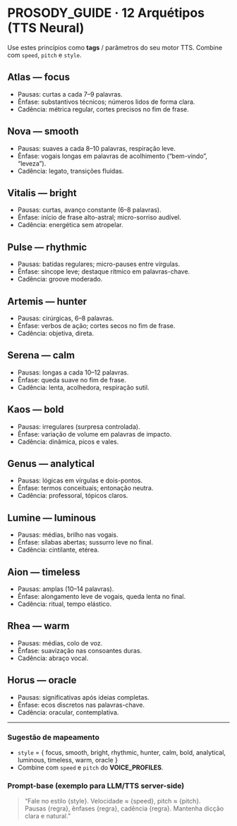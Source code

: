 # PROSODY_GUIDE · 12 Arquétipos (TTS Neural)

Use estes princípios como **tags** / parâmetros do seu motor TTS. Combine com `speed`, `pitch` e `style`.

## Atlas — focus
- Pausas: curtas a cada 7–9 palavras.
- Ênfase: substantivos técnicos; números lidos de forma clara.
- Cadência: métrica regular, cortes precisos no fim de frase.

## Nova — smooth
- Pausas: suaves a cada 8–10 palavras, respiração leve.
- Ênfase: vogais longas em palavras de acolhimento (“bem-vindo”, “leveza”).
- Cadência: legato, transições fluidas.

## Vitalis — bright
- Pausas: curtas, avanço constante (6–8 palavras).
- Ênfase: início de frase alto-astral; micro-sorriso audível.
- Cadência: energética sem atropelar.

## Pulse — rhythmic
- Pausas: batidas regulares; micro-pauses entre vírgulas.
- Ênfase: síncope leve; destaque rítmico em palavras-chave.
- Cadência: groove moderado.

## Artemis — hunter
- Pausas: cirúrgicas, 6–8 palavras.
- Ênfase: verbos de ação; cortes secos no fim de frase.
- Cadência: objetiva, direta.

## Serena — calm
- Pausas: longas a cada 10–12 palavras.
- Ênfase: queda suave no fim de frase.
- Cadência: lenta, acolhedora, respiração sutil.

## Kaos — bold
- Pausas: irregulares (surpresa controlada).
- Ênfase: variação de volume em palavras de impacto.
- Cadência: dinâmica, picos e vales.

## Genus — analytical
- Pausas: lógicas em vírgulas e dois-pontos.
- Ênfase: termos conceituais; entonação neutra.
- Cadência: professoral, tópicos claros.

## Lumine — luminous
- Pausas: médias, brilho nas vogais.
- Ênfase: sílabas abertas; sussurro leve no final.
- Cadência: cintilante, etérea.

## Aion — timeless
- Pausas: amplas (10–14 palavras).
- Ênfase: alongamento leve de vogais, queda lenta no final.
- Cadência: ritual, tempo elástico.

## Rhea — warm
- Pausas: médias, colo de voz.
- Ênfase: suavização nas consoantes duras.
- Cadência: abraço vocal.

## Horus — oracle
- Pausas: significativas após ideias completas.
- Ênfase: ecos discretos nas palavras-chave.
- Cadência: oracular, contemplativa.

---

### Sugestão de mapeamento
- `style` = { focus, smooth, bright, rhythmic, hunter, calm, bold, analytical, luminous, timeless, warm, oracle }
- Combine com `speed` e `pitch` do **VOICE_PROFILES**.

### Prompt-base (exemplo para LLM/TTS server-side)
> “Fale no estilo {style}. Velocidade ≈ {speed}, pitch ≈ {pitch}.  
> Pausas {regra}, ênfases {regra}, cadência {regra}. Mantenha dicção clara e natural.”
